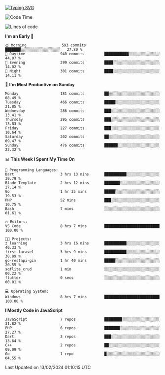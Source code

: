 [![Typing SVG](https://readme-typing-svg.demolab.com?font=Fira+Code&pause=1000&color=F7F7F7&random=false&width=435&lines=Hi+%F0%9F%91%8B%2C+I'm+Rafiu+Sidqi;Junior+Backend+Developer)](https://git.io/typing-svg)
<!--START_SECTION:waka-->
![Code Time](http://img.shields.io/badge/Code%20Time-145%20hrs%2031%20mins-blue)

![Lines of code](https://img.shields.io/badge/From%20Hello%20World%20I%27ve%20Written-670.3%20thousand%20lines%20of%20code-blue)

**I'm an Early 🐤** 

```text
🌞 Morning                593 commits         ███████░░░░░░░░░░░░░░░░░░   27.80 % 
🌆 Daytime                940 commits         ███████████░░░░░░░░░░░░░░   44.07 % 
🌃 Evening                299 commits         ████░░░░░░░░░░░░░░░░░░░░░   14.02 % 
🌙 Night                  301 commits         ████░░░░░░░░░░░░░░░░░░░░░   14.11 % 
```
📅 **I'm Most Productive on Sunday** 

```text
Monday                   181 commits         ██░░░░░░░░░░░░░░░░░░░░░░░   08.49 % 
Tuesday                  466 commits         █████░░░░░░░░░░░░░░░░░░░░   21.85 % 
Wednesday                286 commits         ███░░░░░░░░░░░░░░░░░░░░░░   13.41 % 
Thursday                 295 commits         ███░░░░░░░░░░░░░░░░░░░░░░   13.83 % 
Friday                   227 commits         ███░░░░░░░░░░░░░░░░░░░░░░   10.64 % 
Saturday                 202 commits         ██░░░░░░░░░░░░░░░░░░░░░░░   09.47 % 
Sunday                   476 commits         ██████░░░░░░░░░░░░░░░░░░░   22.32 % 
```


📊 **This Week I Spent My Time On** 

```text
💬 Programming Languages: 
Dart                     3 hrs 13 mins       ██████████░░░░░░░░░░░░░░░   39.79 % 
Blade Template           2 hrs 12 mins       ███████░░░░░░░░░░░░░░░░░░   27.14 % 
Go                       1 hr 35 mins        █████░░░░░░░░░░░░░░░░░░░░   19.53 % 
PHP                      52 mins             ███░░░░░░░░░░░░░░░░░░░░░░   10.75 % 
Bash                     7 mins              ░░░░░░░░░░░░░░░░░░░░░░░░░   01.61 % 

🔥 Editors: 
VS Code                  8 hrs 7 mins        █████████████████████████   100.00 % 

🐱‍💻 Projects: 
z_learning               3 hrs 16 mins       ██████████░░░░░░░░░░░░░░░   40.33 % 
first-laravel            3 hrs 9 mins        ██████████░░░░░░░░░░░░░░░   38.89 % 
go-restapi-gin           1 hr 40 mins        █████░░░░░░░░░░░░░░░░░░░░   20.55 % 
sqflite_crud             1 min               ░░░░░░░░░░░░░░░░░░░░░░░░░   00.22 % 
flutter                  0 secs              ░░░░░░░░░░░░░░░░░░░░░░░░░   00.01 % 

💻 Operating System: 
Windows                  8 hrs 7 mins        █████████████████████████   100.00 % 
```

**I Mostly Code in JavaScript** 

```text
JavaScript               7 repos             ████████░░░░░░░░░░░░░░░░░   31.82 % 
PHP                      6 repos             ███████░░░░░░░░░░░░░░░░░░   27.27 % 
Dart                     3 repos             ███░░░░░░░░░░░░░░░░░░░░░░   13.64 % 
C++                      2 repos             ██░░░░░░░░░░░░░░░░░░░░░░░   09.09 % 
Go                       1 repo              █░░░░░░░░░░░░░░░░░░░░░░░░   04.55 % 
```




 Last Updated on 13/02/2024 01:10:15 UTC
<!--END_SECTION:waka-->
